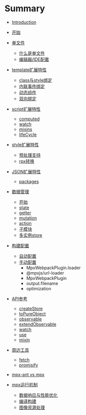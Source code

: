 # Summary

* [Introduction](intro.md)
* [开始](start.md)
* [单文件](single/what-is-single-file.md#单文件)
    * [什么是单文件](single/what-is-single-file.md#介绍)
    * [编辑器/IDE配置](single/what-is-single-file.md#编辑器ide高亮、提示)
* [template扩展特性](single/template-enhance.md#template扩展特性) 
    * [class与style绑定](single/template-enhance.md#class与style绑定)
    * [内联事件绑定](single/template-enhance.md#内联事件绑定)
    * [动态组件](single/template-enhance.md#动态组件)
    * [双向绑定](single/template-enhance.md#双向绑定)
* [script扩展特性](single/script-enhance.md#script域扩展)
    * [computed](single/script-enhance.md#computed)
    * [watch](single/script-enhance.md#watch)
    * [mixins](single/script-enhance.md#mixins)
    * [lifeCycle](single/script-enhance.md#页面生命周期)
* [style扩展特性](single/style-enhance.md#style域扩展)
    * [预处理支持](single/style-enhance.md#css预处理器)
    * [rpx转换](single/style-enhance.md#rpx转换)
* [JSON扩展特性](single/json-enhance.md#json域扩展)
    * [packages](single/json-enhance.md#packages)
* [数据管理](store/index.md#数据管理)
    * [开始](store/index.md#开始)
    * [state](store/index.md#state)
    * [getter](store/index.md#getter)
    * [mutation](store/index.md#mutation)
    * [action](store/index.md#action)
    * [子模块](store/index.md#module)
    * [多实例store](store/index.md#多实例)
* [构建配置](compilationEnhance/index.md)
    * [自动配置](compilationEnhance/index.md#自动配置)
    * [手动配置](compilationEnhance/index.md#手动配置)
        * MpxWebpackPlugin.loader
        * @mpxjs/url-loader
        * MpxWebpackPlugin
        * output.filename
        * optimization
   
* [API参考](api.md)
    - [createStore](api.md#createstore)
    - [toPureObject](api.md#topureobject)
    - [observable](api.md#observable)
    - [extendObservable](api.md#extendobservable)
    - [watch](api.md#watchcontext-expr-handler)
    - [use](api.md#mpxuse)
    - [mixin](api.md#mpxmixin)
* [周边工具](extend/index.md)
    * [fetch](extend/index.md#fetch)
    * [promisify](extend/index.md#promisify)
* [mpx-ant vs mpx](mpx-ant.md)
* [mpx运行机制](understanding.md)
    * [数据响应与性能优化](understanding.md#数据响应与性能优化)
    * [编译构建](understanding.md#编译构建)
    * [图像资源处理](understanding.md#图像资源处理)
